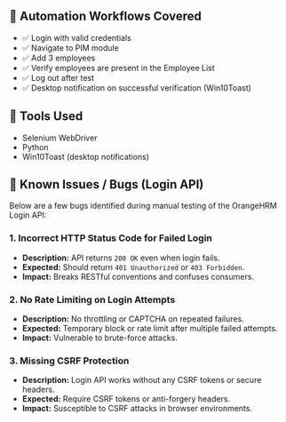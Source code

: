## 🔁 Automation Workflows Covered

- ✅ Login with valid credentials
- ✅ Navigate to PIM module
- ✅ Add 3 employees
- ✅ Verify employees are present in the Employee List
- ✅ Log out after test
- ✅ Desktop notification on successful verification (Win10Toast)

## 🧪 Tools Used
- Selenium WebDriver
- Python
- Win10Toast (desktop notifications)




## 🐞 Known Issues / Bugs (Login API)

Below are a few bugs identified during manual testing of the OrangeHRM Login API:

### 1. Incorrect HTTP Status Code for Failed Login
- **Description:** API returns `200 OK` even when login fails.
- **Expected:** Should return `401 Unauthorized` or `403 Forbidden`.
- **Impact:** Breaks RESTful conventions and confuses consumers.

### 2. No Rate Limiting on Login Attempts
- **Description:** No throttling or CAPTCHA on repeated failures.
- **Expected:** Temporary block or rate limit after multiple failed attempts.
- **Impact:** Vulnerable to brute-force attacks.

### 3. Missing CSRF Protection
- **Description:** Login API works without any CSRF tokens or secure headers.
- **Expected:** Require CSRF tokens or anti-forgery headers.
- **Impact:** Susceptible to CSRF attacks in browser environments.







